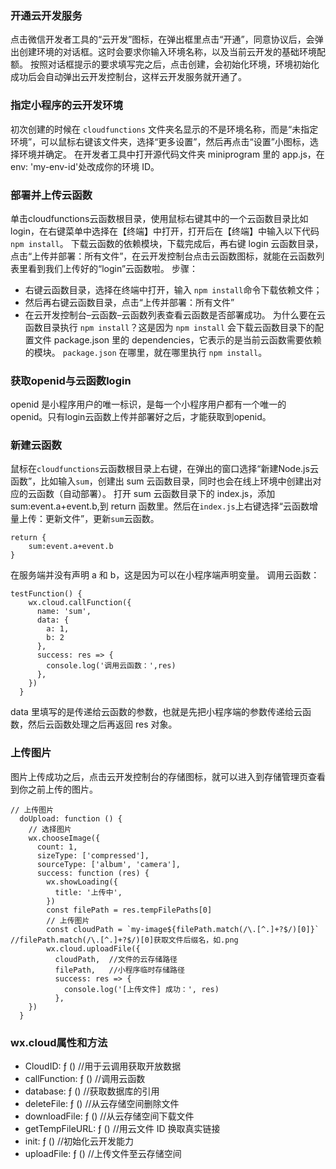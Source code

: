 ### 开通云开发服务
点击微信开发者工具的“云开发”图标，在弹出框里点击“开通”，同意协议后，会弹出创建环境的对话框。这时会要求你输入环境名称，以及当前云开发的基础环境配额。
按照对话框提示的要求填写完之后，点击创建，会初始化环境，环境初始化成功后会自动弹出云开发控制台，这样云开发服务就开通了。

### 指定小程序的云开发环境
初次创建的时候在 `cloudfunctions` 文件夹名显示的不是环境名称，而是“未指定环境”，可以鼠标右键该文件夹，选择“更多设置”，然后再点击“设置”小图标，选择环境并确定。
在开发者工具中打开源代码文件夹 miniprogram 里的 app.js，在 env: 'my-env-id'处改成你的环境 ID。

### 部署并上传云函数
单击cloudfunctions云函数根目录，使用鼠标右键其中的一个云函数目录比如 login，在右键菜单中选择在【终端】中打开，打开后在【终端】中输入以下代码`npm install`。
下载云函数的依赖模块，下载完成后，再右键 login 云函数目录，点击“上传并部署：所有文件”，在云开发控制台点击云函数图标，就能在云函数列表里看到我们上传好的“login”云函数啦。
步骤：
- 右键云函数目录，选择在终端中打开，输入 `npm install`命令下载依赖文件；
- 然后再右键云函数目录，点击“上传并部署：所有文件”
- 在云开发控制台–云函数–云函数列表查看云函数是否部署成功。
为什么要在云函数目录执行 `npm install`？这是因为 `npm install` 会下载云函数目录下的配置文件 package.json 里的 dependencies，它表示的是当前云函数需要依赖的模块。
`package.json` 在哪里，就在哪里执行 `npm install`。

### 获取openid与云函数login
openid 是小程序用户的唯一标识，是每一个小程序用户都有一个唯一的 openid。只有login云函数上传并部署好之后，才能获取到openid。

### 新建云函数
鼠标在`cloudfunctions`云函数根目录上右键，在弹出的窗口选择“新建Node.js云函数”，比如输入`sum`，创建出 sum 云函数目录，同时也会在线上环境中创建出对应的云函数（自动部署）。
打开 sum 云函数目录下的 index.js，添加 sum:event.a+event.b,到 return 函数里。然后在`index.js`上右键选择“云函数增量上传：更新文件”，更新`sum`云函数。
```
return { 
    sum:event.a+event.b
}
```
在服务端并没有声明 a 和 b，这是因为可以在小程序端声明变量。
调用云函数：
```
testFunction() {
    wx.cloud.callFunction({
      name: 'sum',
      data: {
        a: 1,
        b: 2
      },
      success: res => { 
        console.log('调用云函数：',res) 
      }, 
    })
  }
```
data 里填写的是传递给云函数的参数，也就是先把小程序端的参数传递给云函数，然后云函数处理之后再返回 res 对象。

### 上传图片
图片上传成功之后，点击云开发控制台的存储图标，就可以进入到存储管理页查看到你之前上传的图片。
```
// 上传图片
  doUpload: function () {
    // 选择图片
    wx.chooseImage({
      count: 1,
      sizeType: ['compressed'],
      sourceType: ['album', 'camera'],
      success: function (res) {
        wx.showLoading({
          title: '上传中',
        }) 
        const filePath = res.tempFilePaths[0]  
        // 上传图片
        const cloudPath = `my-image${filePath.match(/\.[^.]+?$/)[0]}`  //filePath.match(/\.[^.]+?$/)[0]获取文件后缀名，如.png
        wx.cloud.uploadFile({
          cloudPath,  //文件的云存储路径
          filePath,   //小程序临时存储路径
          success: res => {
            console.log('[上传文件] 成功：', res) 
          }, 
    })
  }
```

### wx.cloud属性和方法
>
- CloudID: ƒ () //用于云调用获取开放数据
- callFunction: ƒ () //调用云函数
- database: ƒ () //获取数据库的引用
- deleteFile: ƒ () //从云存储空间删除文件
- downloadFile: ƒ () //从云存储空间下载文件
- getTempFileURL: ƒ () //用云文件 ID 换取真实链接
- init: ƒ ()  //初始化云开发能力
- uploadFile: ƒ () //上传文件至云存储空间